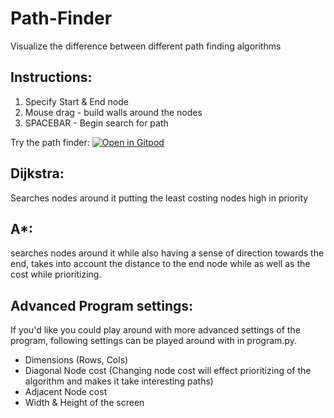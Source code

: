 # Path-Finder
Visualize the difference between different path finding algorithms
## Instructions:
1. Specify Start & End node
2. Mouse drag - build walls around the nodes
3. SPACEBAR - Begin search for path

Try the path finder: [![Open in Gitpod](https://gitpod.io/button/open-in-gitpod.svg)](https://gitpod.io/#https://github.com/ihammadasghar/Path-Finder)
## Dijkstra:
Searches nodes around it putting the least costing nodes high in priority
## A*:
searches nodes around it while also having a sense of direction towards the end, takes into account the distance to the end node while as well as the cost while prioritizing.



## Advanced Program settings:
If you'd like you could play around with more advanced settings of the program, following settings can be played around with in program.py.
- Dimensions (Rows, Cols)
- Diagonal Node cost (Changing node cost will effect prioritizing of the algorithm and makes it take interesting paths)
- Adjacent Node cost
- Width & Height of the screen


